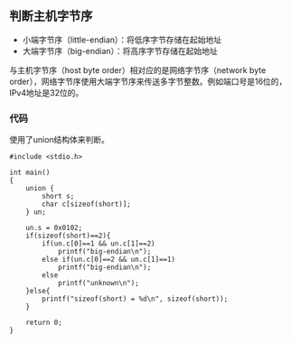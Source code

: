 ## 判断主机字节序

- 小端字节序（little-endian）：将低序字节存储在起始地址
- 大端字节序（big-endian）：将高序字节存储在起始地址

与主机字节序（host byte order）相对应的是网络字节序（network byte order），网络字节序使用大端字节序来传送多字节整数。例如端口号是16位的，IPv4地址是32位的。

### 代码

使用了union结构体来判断。

```
#include <stdio.h>

int main()
{
    union {
        short s;
        char c[sizeof(short)];
    } un;

    un.s = 0x0102;
    if(sizeof(short)==2){
        if(un.c[0]==1 && un.c[1]==2)
            printf("big-endian\n");
        else if(un.c[0]==2 && un.c[1]==1)
            printf("big-endian\n");
        else
            printf("unknown\n");
    }else{
        printf("sizeof(short) = %d\n", sizeof(short));
    }

    return 0;
}
```
